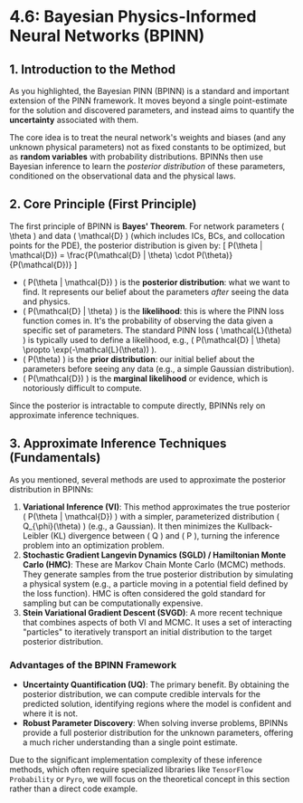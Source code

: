 # 4.6: Bayesian Physics-Informed Neural Networks (BPINN)

## 1. Introduction to the Method

As you highlighted, the Bayesian PINN (BPINN) is a standard and important extension of the PINN framework. It moves beyond a single point-estimate for the solution and discovered parameters, and instead aims to quantify the **uncertainty** associated with them.

The core idea is to treat the neural network's weights and biases (and any unknown physical parameters) not as fixed constants to be optimized, but as **random variables** with probability distributions. BPINNs then use Bayesian inference to learn the *posterior distribution* of these parameters, conditioned on the observational data and the physical laws.

## 2. Core Principle (First Principle)

The first principle of BPINN is **Bayes' Theorem**. For network parameters \( \theta \) and data \( \mathcal{D} \) (which includes ICs, BCs, and collocation points for the PDE), the posterior distribution is given by:
\[
P(\theta | \mathcal{D}) = \frac{P(\mathcal{D} | \theta) \cdot P(\theta)}{P(\mathcal{D})}
\]
-   \( P(\theta | \mathcal{D}) \) is the **posterior distribution**: what we want to find. It represents our belief about the parameters *after* seeing the data and physics.
-   \( P(\mathcal{D} | \theta) \) is the **likelihood**: this is where the PINN loss function comes in. It's the probability of observing the data given a specific set of parameters. The standard PINN loss \( \mathcal{L}(\theta) \) is typically used to define a likelihood, e.g., \( P(\mathcal{D} | \theta) \propto \exp(-\mathcal{L}(\theta)) \).
-   \( P(\theta) \) is the **prior distribution**: our initial belief about the parameters before seeing any data (e.g., a simple Gaussian distribution).
-   \( P(\mathcal{D}) \) is the **marginal likelihood** or evidence, which is notoriously difficult to compute.

Since the posterior is intractable to compute directly, BPINNs rely on approximate inference techniques.

## 3. Approximate Inference Techniques (Fundamentals)

As you mentioned, several methods are used to approximate the posterior distribution in BPINNs:

1.  **Variational Inference (VI)**: This method approximates the true posterior \( P(\theta | \mathcal{D}) \) with a simpler, parameterized distribution \( Q_{\phi}(\theta) \) (e.g., a Gaussian). It then minimizes the Kullback-Leibler (KL) divergence between \( Q \) and \( P \), turning the inference problem into an optimization problem.
2.  **Stochastic Gradient Langevin Dynamics (SGLD) / Hamiltonian Monte Carlo (HMC)**: These are Markov Chain Monte Carlo (MCMC) methods. They generate samples from the true posterior distribution by simulating a physical system (e.g., a particle moving in a potential field defined by the loss function). HMC is often considered the gold standard for sampling but can be computationally expensive.
3.  **Stein Variational Gradient Descent (SVGD)**: A more recent technique that combines aspects of both VI and MCMC. It uses a set of interacting "particles" to iteratively transport an initial distribution to the target posterior distribution.

### Advantages of the BPINN Framework

-   **Uncertainty Quantification (UQ)**: The primary benefit. By obtaining the posterior distribution, we can compute credible intervals for the predicted solution, identifying regions where the model is confident and where it is not.
-   **Robust Parameter Discovery**: When solving inverse problems, BPINNs provide a full posterior distribution for the unknown parameters, offering a much richer understanding than a single point estimate.

Due to the significant implementation complexity of these inference methods, which often require specialized libraries like `TensorFlow Probability` or `Pyro`, we will focus on the theoretical concept in this section rather than a direct code example.
